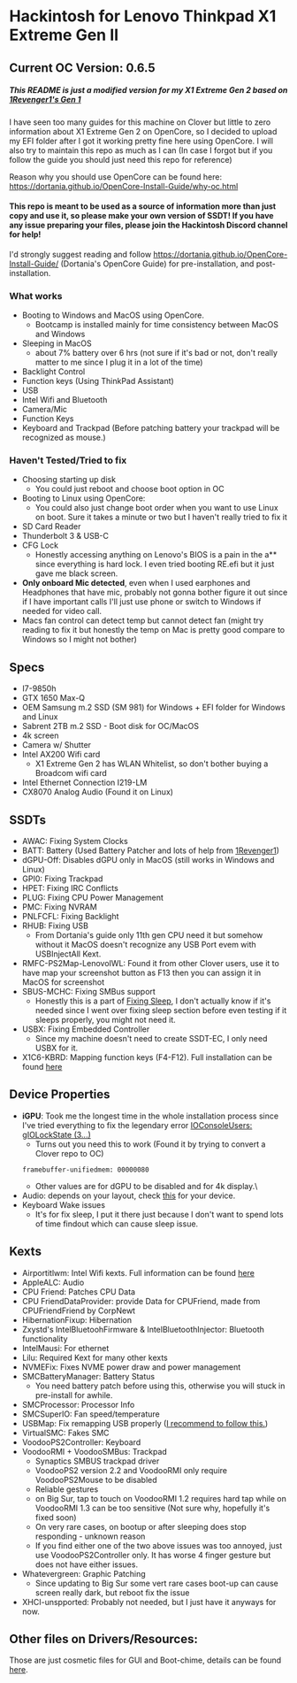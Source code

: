 # **Hackintosh for Lenovo Thinkpad X1 Extreme Gen II**

## Current OC Version: 0.6.5

##### This README is just a modified version for my X1 Extreme Gen 2 based on [1Revenger1's Gen 1](https://github.com/1Revenger1/X1-Extreme-OpenCore-Resources#what-works)

I have seen too many guides for this machine on Clover but little to zero information about X1 Extreme Gen 2 on OpenCore, so I decided to upload my EFI folder after I got it working pretty fine here using OpenCore. I will also try to maintain this repo as much as I can (In case I forgot but if you follow the guide you should just need this repo for reference)

Reason why you should use OpenCore can be found here: https://dortania.github.io/OpenCore-Install-Guide/why-oc.html

#### **This repo is meant to be used as a source of information more than just copy and use it, so please make your own version of SSDT! If you have any issue preparing your files, please join the Hackintosh Discord channel for help!**

I'd strongly suggest reading and follow https://dortania.github.io/OpenCore-Install-Guide/ (Dortania's OpenCore Guide) for pre-installation, and post-installation.

### **What works**

-   Booting to Windows and MacOS using OpenCore.
    -   Bootcamp is installed mainly for time consistency between MacOS and Windows
-   Sleeping in MacOS
    -   about 7% battery over 6 hrs (not sure if it's bad or not, don't really matter to me since I plug it in a lot of the time)
-   Backlight Control
-   Function keys (Using ThinkPad Assistant)
-   USB
-   Intel Wifi and Bluetooth
-   Camera/Mic
-   Function Keys
-   Keyboard and Trackpad (Before patching battery your trackpad will be recognized as mouse.)

### **Haven't Tested/Tried to fix**

-   Choosing starting up disk
    -   You could just reboot and choose boot option in OC
-   Booting to Linux using OpenCore:
    -   You could also just change boot order when you want to use Linux on boot. Sure it takes a minute or two but I haven't really tried to fix it
-   SD Card Reader
-   Thunderbolt 3 & USB-C
-   CFG Lock
    -   Honestly accessing anything on Lenovo's BIOS is a pain in the a\*\* since everything is hard lock. I even tried booting RE.efi but it just gave me black screen.
-   **Only onboard Mic detected**, even when I used earphones and Headphones that have mic, probably not gonna bother figure it out since if I have important calls I'll just use phone or switch to Windows if needed for video call.
-   Macs fan control can detect temp but cannot detect fan (might try reading to fix it but honestly the temp on Mac is pretty good compare to Windows so I might not bother)

## Specs

-   I7-9850h
-   GTX 1650 Max-Q
-   OEM Samsung m.2 SSD (SM 981) for Windows + EFI folder for Windows and Linux
-   Sabrent 2TB m.2 SSD - Boot disk for OC/MacOS
-   4k screen
-   Camera w/ Shutter
-   Intel AX200 Wifi card
    -   X1 Extreme Gen 2 has WLAN Whitelist, so don't bother buying a Broadcom wifi card
-   Intel Ethernet Connection I219-LM
-   CX8070 Analog Audio (Found it on Linux)

## SSDTs

-   AWAC: Fixing System Clocks
-   BATT: Battery (Used Battery Patcher and lots of help from [1Revenger1](https://github.com/1Revenger1))
-   dGPU-Off: Disables dGPU only in MacOS (still works in Windows and Linux)
-   GPI0: Fixing Trackpad
-   HPET: Fixing IRC Conflicts
-   PLUG: Fixing CPU Power Management
-   PMC: Fixing NVRAM
-   PNLFCFL: Fixing Backlight
-   RHUB: Fixing USB
    -   From Dortania's guide only 11th gen CPU need it but somehow without it MacOS doesn't recognize any USB Port evem with USBInjectAll Kext.
-   RMFC-PS2Map-LenovoIWL: Found it from other Clover users, use it to have map your screenshot button as F13 then you can assign it in MacOS for screenshot
-   SBUS-MCHC: Fixing SMBus support
    -   Honestly this is a part of [Fixing Sleep](https://dortania.github.io/OpenCore-Post-Install/universal/sleep.html#smbus), I don't actually know if it's needed since I went over fixing sleep section before even testing if it sleeps properly, you might not need it.
-   USBX: Fixing Embedded Controller
    -   Since my machine doesn't need to create SSDT-EC, I only need USBX for it.
-   X1C6-KBRD: Mapping function keys (F4-F12). Full installation can be found [here](https://github.com/MSzturc/ThinkpadAssistant)

## Device Properties

-   **iGPU**: Took me the longest time in the whole installation process since I've tried everything to fix the legendary error [IOConsoleUsers: gIOLockState (3...)](https://dortania.github.io/OpenCore-Install-Guide/troubleshooting/extended/userspace-issues.html#stuck-on-or-near-ioconsoleusers-gioscreenlock-giolockstate-3)
    -   Turns out you need this to work (Found it by trying to convert a Clover repo to OC)
    ```
    framebuffer-unifiedmem: 00000080
    ```
    -   Other values are for dGPU to be disabled and for 4k display.\
-   Audio: depends on your layout, check [this](https://dortania.github.io/OpenCore-Post-Install/universal/audio.html#fixing-audio-with-applealc) for your device.
-   Keyboard Wake issues
    -   It's for fix sleep, I put it there just because I don't want to spend lots of time findout which can cause sleep issue.

## Kexts

-   Airportitlwm: Intel Wifi kexts. Full information can be found [here](https://openintelwireless.github.io/itlwm/)
-   AppleALC: Audio
-   CPU Friend: Patches CPU Data
-   CPU FriendDataProvider: provide Data for CPUFriend, made from CPUFriendFriend by CorpNewt
-   HibernationFixup: Hibernation
-   Zxystd's IntelBluetoohFirmware & IntelBluetoothInjector: Bluetooth functionality
-   IntelMausi: For ethernet
-   Lilu: Required Kext for many other kexts
-   NVMEFix: Fixes NVME power draw and power management
-   SMCBatteryManager: Battery Status
    -   You need battery patch before using this, otherwise you will stuck in pre-install for awhile.
-   SMCProcessor: Processor Info
-   SMCSuperIO: Fan speed/temperature
-   USBMap: Fix remapping USB properly ([I recommend to follow this.](https://dortania.github.io/OpenCore-Post-Install/usb/))
-   VirtualSMC: Fakes SMC
-   VoodooPS2Controller: Keyboard
-   VoodooRMI + VoodooSMBus: Trackpad
    -   Synaptics SMBUS trackpad driver
    -   VoodooPS2 version 2.2 and VoodooRMI only require VoodooPS2Mouse to be disabled
    -   Reliable gestures
    -   on Big Sur, tap to touch on VoodooRMI 1.2 requires hard tap while on VoodooRMI 1.3 can be too sensitive (Not sure why, hopefully it's fixed soon)
    -   On very rare cases, on bootup or after sleeping does stop responding - unknown reason
    -   If you find either one of the two above issues was too annoyed, just use VoodooPS2Controller only. It has worse 4 finger gesture but does not have either issues.
-   Whatevergreen: Graphic Patching
    -   Since updating to Big Sur some vert rare cases boot-up can cause screen really dark, but reboot fix the issue
-   XHCI-unspported: Probably not needed, but I just have it anyways for now.

## Other files on Drivers/Resources:

Those are just cosmetic files for GUI and Boot-chime, details can be found [here](https://dortania.github.io/OpenCore-Post-Install/cosmetic/gui.html).

